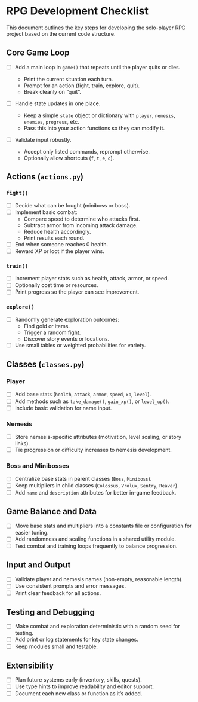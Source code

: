 # RPG Development Checklist

This document outlines the key steps for developing the solo-player RPG project based on the current code structure.

## Core Game Loop

- [ ] Add a main loop in `game()` that repeats until the player quits or dies.  
  - Print the current situation each turn.  
  - Prompt for an action (fight, train, explore, quit).  
  - Break cleanly on “quit”.

- [ ] Handle state updates in one place.  
  - Keep a simple `state` object or dictionary with `player`, `nemesis`, `enemies`, `progress`, etc.  
  - Pass this into your action functions so they can modify it.

- [ ] Validate input robustly.  
  - Accept only listed commands, reprompt otherwise.  
  - Optionally allow shortcuts (`f`, `t`, `e`, `q`).

## Actions (`actions.py`)

### `fight()`
- [ ] Decide what can be fought (miniboss or boss).  
- [ ] Implement basic combat:
  - Compare speed to determine who attacks first.  
  - Subtract armor from incoming attack damage.  
  - Reduce health accordingly.  
  - Print results each round.  
- [ ] End when someone reaches 0 health.  
- [ ] Reward XP or loot if the player wins.

### `train()`
- [ ] Increment player stats such as health, attack, armor, or speed.  
- [ ] Optionally cost time or resources.  
- [ ] Print progress so the player can see improvement.

### `explore()`
- [ ] Randomly generate exploration outcomes:
  - Find gold or items.  
  - Trigger a random fight.  
  - Discover story events or locations.  
- [ ] Use small tables or weighted probabilities for variety.

## Classes (`classes.py`)

### Player
- [ ] Add base stats (`health`, `attack`, `armor`, `speed`, `xp`, `level`).  
- [ ] Add methods such as `take_damage()`, `gain_xp()`, or `level_up()`.  
- [ ] Include basic validation for name input.

### Nemesis
- [ ] Store nemesis-specific attributes (motivation, level scaling, or story links).  
- [ ] Tie progression or difficulty increases to nemesis development.

### Boss and Minibosses
- [ ] Centralize base stats in parent classes (`Boss`, `Miniboss`).  
- [ ] Keep multipliers in child classes (`Colossus`, `Vrolux`, `Sentry`, `Reaver`).  
- [ ] Add `name` and `description` attributes for better in-game feedback.

## Game Balance and Data

- [ ] Move base stats and multipliers into a constants file or configuration for easier tuning.  
- [ ] Add randomness and scaling functions in a shared utility module.  
- [ ] Test combat and training loops frequently to balance progression.

## Input and Output

- [ ] Validate player and nemesis names (non-empty, reasonable length).  
- [ ] Use consistent prompts and error messages.  
- [ ] Print clear feedback for all actions.

## Testing and Debugging

- [ ] Make combat and exploration deterministic with a random seed for testing.  
- [ ] Add print or log statements for key state changes.  
- [ ] Keep modules small and testable.

## Extensibility

- [ ] Plan future systems early (inventory, skills, quests).  
- [ ] Use type hints to improve readability and editor support.  
- [ ] Document each new class or function as it’s added.
